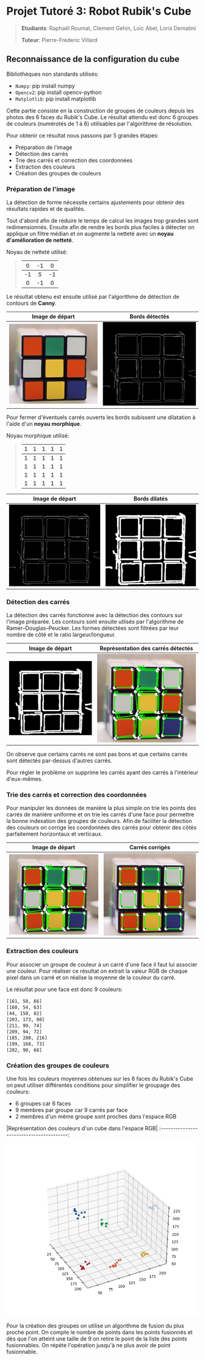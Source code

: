 # Projet Tutoré 3: Robot Rubik's Cube

>**Etudiants**: Raphaël Roumat, Clement Gehin, Loic Abel, Loris Dematini
>
>**Tuteur**: Pierre-Frederic Villard

## Reconnaissance de la configuration du cube


Bibliothèques non standards utilisés:
- `Numpy`: pip install numpy
- `Opencv2`: pip install opencv-python
- `Matplotlib`: pip install matplotlib

Cette partie consiste en la construction de groupes de couleurs depuis les photos des 6 faces du Rubik's Cube.
Le résultat attendu est donc 6 groupes de couleurs (numérotés de 1 à 6) utilisables par l'algorithme de résolution.

Pour obtenir ce résultat nous passons par 5 grandes étapes:
- Préparation de l'image
- Détection des carrés
- Trie des carrés et correction des coordonnées
- Extraction des couleurs
- Création des groupes de couleurs

### Préparation de l'image

La détection de forme nécessite certains ajustements pour obtenir des résultats rapides et de qualités.

Tout d'abord afin de réduire le temps de calcul les images trop grandes sont redimensionnés.
Ensuite afin de rendre les bords plus faciles à détecter on applique un filtre médian et on augmente la netteté avec un **noyau d'amélioration de netteté**.

Noyau de netteté utilisé:
>
>|0|-1|0|
>:---:|:---:|:---:
>**-1**|**5**|**-1**
>**0**|**-1**|**0**

Le résultat obtenu est ensuite utilisé par l'algorithme de détection de contours de **Canny**.

Image de départ           |  Bords détectés
:-------------------------:|:-------------------------:
![Image de départ](md_images/sharpen.PNG)  |  ![Bords détectés](md_images/edges.PNG)

 Pour fermer d'éventuels carrés ouverts les bords subissent une dilatation à l'aide d'un **noyau morphique**.

 Noyau morphique utilisé:
>
>|1|1|1|1|1|
>:---:|:---:|:---:|:---:|:---:
>**1**|**1**|**1**|**1**|**1**
>**1**|**1**|**1**|**1**|**1**
>**1**|**1**|**1**|**1**|**1**
>**1**|**1**|**1**|**1**|**1**

Image de départ           |  Bords dilatés
:-------------------------:|:-------------------------:
![Image de départ](md_images/edges.PNG)  |  ![Bords détectés](md_images/dilated_edges.PNG)


### Détection des carrés

La détection des carrés fonctionne avec la détection des contours sur l'image préparée. Les contours sont ensuite utlisés par l'algorithme de Ramer–Douglas–Peucker.
Les formes détectées sont filtrées par leur nombre de côté et le ratio largeur/longueur.

Image de départ           |  Représentation des carrés détectés
:-------------------------:|:-------------------------:
![Image de départ](md_images/dilated_edges.PNG)  |  ![Bords détectés](md_images/detected.PNG)

On observe que certains carrés ne sont pas bons et que certains carrés sont détectés par-dessus d'autres carrés.

Pour régler le problème on supprime les carrés ayant des carrés à l'intérieur d'eux-mêmes.


### Trie des carrés et correction des coordonnées

Pour manipuler les données de manière la plus simple on trie les points des carrés de manière uniforme et on trie les carrés d'une face pour permettre la bonne indexation des groupes de couleurs. Afin de faciliter la détection des couleurs on corrige les coordonnées des carrés pour obtenir des côtés parfaitement horizontaux et verticaux.

Image de départ           |  Carrés corrigés
:-------------------------:|:-------------------------:
![Image de départ](md_images/detected.PNG)  |  ![Bords détectés](md_images/corrected.PNG)

### Extraction des couleurs

Pour associer un groupe de couleur à un carré d'une face il faut lui associer une couleur. Pour réaliser ce résultat on extrait la valeur RGB de chaque pixel dans un carré et on réalise la moyenne de la couleur du carré.

Le résultat pour une face est donc 9 couleurs:
```
[161, 58, 66]
[160, 54, 63]
[44, 150, 82]
[203, 173, 80]
[211, 99, 74]
[209, 94, 72]
[185, 200, 216]
[199, 168, 73]
[202, 90, 68]
```

### Création des groupes de couleurs

Une fois les couleurs moyennes obtenues sur les 6 faces du Rubik's Cube on peut utiliser différentes conditions pour simplifier le groupage des couleurs:
- 6 groupes car 6 faces
- 9 membres par groupe car 9 carrés par face
- 2 membres d'un même groupe sont proches dans l'espace RGB

|Représentation des couleurs d'un cube dans l'espace RGB|
:----------------------------------------:
![Image de départ](md_images/3d_representation.png)

Pour la création des groupes on utilise un algorithme de fusion du plus proche point. On compte le nombre de points dans les points fusionnés et dès que l'on atteint une taille de 9 on retire le point de la liste des points fusionnables. On répète l'opération jusqu'à ne plus avoir de point fusionnable.